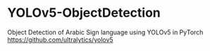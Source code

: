 # YOLOv5-ObjectDetection
Object Detection of Arabic Sign language using YOLOv5 in PyTorch
https://github.com/ultralytics/yolov5
